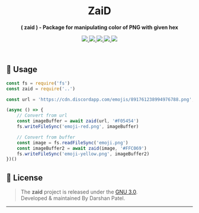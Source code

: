 <h1 align="center">ZaiD</h1>
<p align="center"><strong>( zaid ) - Package for manipulating color of PNG with given hex</strong></p>
<p align="center">
    <a href="https://github.com/forscht/zaid/releases">
        <img src="https://img.shields.io/github/v/release/forscht/zaid?include_prereleases">
    </a>
    <a href="https://github.com/forscht/zaid/releases">
        <img src="https://img.shields.io/github/downloads/forscht/zaid/total">
    </a>
    <a href="https://github.com/vsnthdev/samaya/commits/main">
        <img src="https://img.shields.io/github/last-commit/forscht/zaid.svg">
    </a>
    <a href="https://github.com/vsnthdev/samaya/issues">
        <img src="https://img.shields.io/github/issues/forscht/zaid.svg">
    </a>
    <a href="https://github.com/vsnthdev/samaya/blob/main/LICENSE.md">
        <img src="https://img.shields.io/github/license/forscht/zaid">
    </a>
</p>
<br>

## 🚀 Usage
```js
const fs = require('fs')
const zaid = require('..')

const url = 'https://cdn.discordapp.com/emojis/891761238994976788.png';

(async () => {
    // Convert from url
    const imageBuffer = await zaid(url, '#F05454')
    fs.writeFileSync('emoji-red.png', imageBuffer)

    // Convert from buffer
    const image = fs.readFileSync('emoji.png')
    const imageBuffer2 = await zaid(image, '#FFC069')
    fs.writeFileSync('emoji-yellow.png', imageBuffer2)
})()
```

<!-- footer -->

## 📰 License
> The **zaid** project is released under the [GNU 3.0](LICENSE.md). <br> Developed &amp; maintained By Darshan Patel.
<hr>
